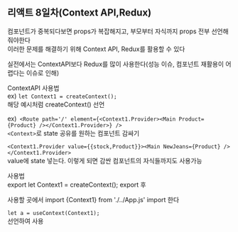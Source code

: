 ## 리액트 8일차(Context API,Redux)  

컴포넌트가 중복되다보면 props가 복잡해지고, 부모부터 자식까지 props 전부 선언해줘야한다  
이러한 문제를 해결하기 위해 Context API, Redux를 활용할 수 있다  

실전에서는 ContextAPI보다 Redux를 많이 사용한다(성능 이슈, 컴포넌트 재활용이 어렵다는 이슈로 인해)  

ContextAPI 사용법  
ex) ```let Context1 = createContext();```  
해당 예시처럼 createContext() 선언  

ex)``` <Route path='/' element={<Context1.Provider><Main Product={Product} /></Context1.Provider>} />```  
```<Context>```로 state 공유를 원하는 컴포넌트 감싸기  

```<Context1.Provider value={{stock,Product}}><Main NewJeans={Product} /></Context1.Provider>```  
value에 state 넣는다. 이렇게 되면 감싼 컴포넌트의 자식들까지도 사용가능  

사용법  
export let Context1 = createContext(); export 후  

사용할 곳에서 import {Context1} from './../App.js' import 한다  

```let a = useContext(Context1);```  
선언하여 사용






